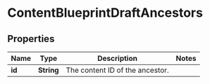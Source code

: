 # ContentBlueprintDraftAncestors

## Properties
Name | Type | Description | Notes
------------ | ------------- | ------------- | -------------
**id** | **String** | The content ID of the ancestor. | 
